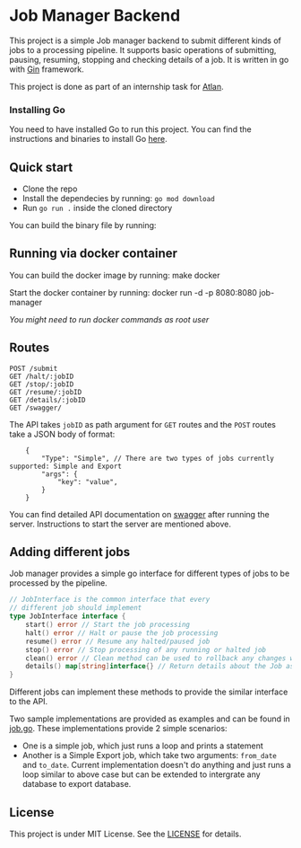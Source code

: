 # Job Manager Backend

This project is a simple Job manager backend to submit different kinds of jobs to a processing pipeline. It supports basic operations of submitting, pausing, resuming, stopping and checking details of a job. It is written in go with [Gin](https://github.com/gin-gonic/gin) framework. 

This project is done as part of an internship task for [Atlan](https://atlan.com/).

### Installing Go
You need to have installed Go to run this project. You can find the instructions and binaries to install Go [here](https://golang.org/doc/install).

## Quick start
- Clone the repo
- Install the dependecies by running: `go mod download`
- Run `go run .` inside the cloned directory

You can build the binary file by running:

## Running via docker container
You can build the docker image by running:
    make docker

Start the docker container by running:
    docker run -d -p 8080:8080 job-manager

*You might need to run docker commands as root user*

## Routes
    POST /submit
    GET /halt/:jobID
    GET /stop/:jobID
    GET /resume/:jobID
    GET /details/:jobID
    GET /swagger/

The API takes `jobID` as path argument for `GET` routes and the `POST` routes take a JSON body of format:
```json5
    {
        "Type": "Simple", // There are two types of jobs currently supported: Simple and Export
        "args": {
            "key": "value",
        }
    }
```

You can find detailed API documentation on [swagger](http://localhost:8080/swagger/index.html) after running the server. Instructions to start the server are mentioned above.

## Adding different jobs
Job manager provides a simple go interface for different types of jobs to be processed by the pipeline.
```go
// JobInterface is the common interface that every
// different job should implement
type JobInterface interface {
	start() error // Start the job processing
	halt() error // Halt or pause the job processing
	resume() error // Resume any halted/paused job
	stop() error // Stop processing of any running or halted job
	clean() error // Clean method can be used to rollback any changes when job is stopped
	details() map[string]interface{} // Return details about the Job as a Map
}
```
Different jobs can implement these methods to provide the similar interface to the API. 

Two sample implementations are provided as examples and can be found in [job.go](./job.go). These implementations provide 2 simple scenarios:
- One is a simple job, which just runs a loop and prints a statement
- Another is a Simple Export job, which take two arguments: `from_date` and `to_date`. Current implementation doesn't do anything and just runs a loop similar to above case but can be extended to intergrate any database to export database.

## License
This project is under MIT License. See the [LICENSE](./LICENSE) for details.